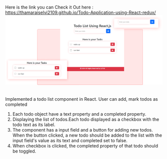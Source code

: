 Here is the link you can Check it Out here : https://thamaraiselvi2109.github.io/Todo-Application-using-React-redux/
<img src="https://github.com/Thamaraiselvi2109/Todo-Application-using-React-redux/blob/gh-pages/todo-list.png" alt="project screenshot">
<br><br><br>
Implemented a todo list component in React. User can add, mark todos as completed
1. Each todo object  have a text property and a completed property.
2. Displaying the list of todos.Each todo displayed as a checkbox with the todo text as its label.
3. The component has a input field and a button for adding new todos. When the button clicked, a new todo should be added to the list with the input field's value as its text and completed set to false.
4. When checkbox is clicked, the completed property of that todo should be toggled.

